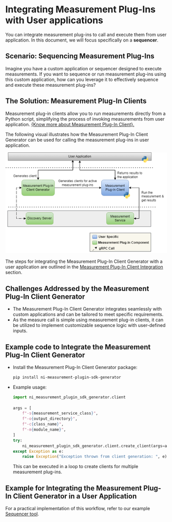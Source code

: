 # Integrating Measurement Plug-Ins with User applications

You can integrate measurement plug-ins to call and execute them from user application. In this document, we will focus specifically on a **sequencer**.

## Scenario: Sequencing Measurement Plug-Ins

Imagine you have a custom application or sequencer designed to execute measurements. If you want to sequence or run measurement plug-ins using this custom application, how can you leverage it to effectively sequence and execute these measurement plug-ins?

## The Solution: Measurement Plug-In Clients

Measurement plug-in clients allow you to run measurements directly from a Python script, simplifying the process of invoking measurements from user application. [{Know more about Measurement Plug-In Client}.]({link_to_measurement_plugin_client})

The following visual illustrates how the Measurement Plug-In Client Generator can be used for calling the measurement plug-ins in user application.

![Measurement-clients-workflow](/docs/images/measurement-clients-workflow.PNG)

The steps for integrating the Measurement Plug-In Client Generator with a user application are outlined in the [Measurement Plug-In Client Integration](#example-code-to-integrate-the-measurement-plug-in-client-generator) section.

## Challenges Addressed by the Measurement Plug-In Client Generator

- The Measurement Plug-In Client Generator integrates seamlessly with custom applications and can be tailored to meet specific requirements.
- As the measure call is simple using measurement plug-in clients, it can be utilized to implement customizable sequence logic with user-defined inputs.

## Example code to Integrate the Measurement Plug-In Client Generator

- Install the Measurement Plug-In Client Generator package:

  ```bash
  pip install ni-measurement-plugin-sdk-generator
  ```

- Example usage:

  ```python
  import ni_measurement_plugin_sdk_generator.client

  args = [
      f"-s{measurement_service_class}",
      f"-o{output_directory}",
      f"-c{class_name}",
      f"-m{module_name}",
  ]
  try:
      ni_measurement_plugin_sdk_generator.client.create_client(args=args)
  except Exception as e:
      raise Exception("Exception thrown from client generation: ", e)
  ```

  This can be executed in a loop to create clients for multiple measurement plug-ins.

## Example for Integrating the Measurement Plug-In Client Generator in a User Application

For a practical implementation of this workflow, refer to our example [Sequencer tool](/README.md).
